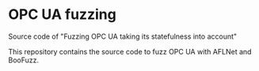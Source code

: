 # OPC UA fuzzing
Source code of "Fuzzing OPC UA taking its statefulness into account"

This repository contains the source code to fuzz OPC UA with AFLNet and BooFuzz.
